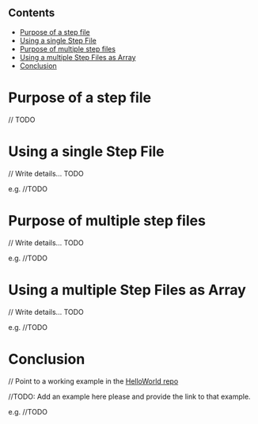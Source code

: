 ## Contents
   * [Purpose of a step file](#purpose-of-a-step-file)
   * [Using a single Step File](#using-a-single-step-file)
   * [Purpose of multiple step files](#purpose-of-multiple-step-files)
   * [Using a multiple Step Files as Array](#using-a-multiple-step-files-as-array)
   * [Conclusion](#conclusion)

Purpose of a step file
===
// TODO

Using a single Step File
===
// Write details... TODO

e.g.
//TODO

Purpose of multiple step files
===
// Write details... TODO

e.g.
//TODO

Using a multiple Step Files as Array
===
// Write details... TODO

e.g.
//TODO


Conclusion
===
// Point to a working example in the [HelloWorld repo](https://github.com/authorjapps/zerocode-hello-world)

//TODO: Add an example here please and provide the link to that example.


e.g.
//TODO
